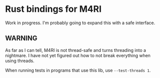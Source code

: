 # Rust bindings for M4RI

Work in progress. I'm probably going to expand this with a safe interface.

## WARNING
As far as I can tell, M4RI is not thread-safe and turns threading into a nightmare.
I have not yet figured out how to not break everything when using threads.

When running tests in programs that use this lib, use `--test-threads 1`.
